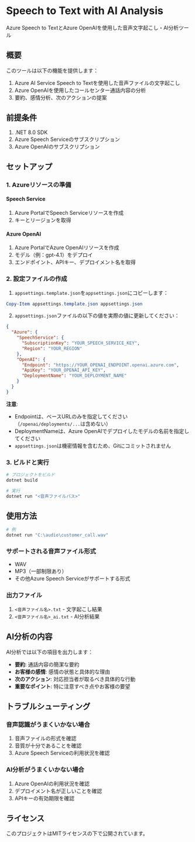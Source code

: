 # Speech to Text with AI Analysis

Azure Speech to TextとAzure OpenAIを使用した音声文字起こし・AI分析ツール

## 概要

このツールは以下の機能を提供します：
1. Azure AI Service Speech to Textを使用した音声ファイルの文字起こし
2. Azure OpenAIを使用したコールセンター通話内容の分析
3. 要約、感情分析、次のアクションの提案

## 前提条件

1. .NET 8.0 SDK
2. Azure Speech Serviceのサブスクリプション
3. Azure OpenAIのサブスクリプション

## セットアップ

### 1. Azureリソースの準備

#### Speech Service
1. Azure PortalでSpeech Serviceリソースを作成
2. キーとリージョンを取得

#### Azure OpenAI
1. Azure PortalでAzure OpenAIリソースを作成
2. モデル（例：gpt-4.1）をデプロイ
3. エンドポイント、APIキー、デプロイメント名を取得

### 2. 設定ファイルの作成

1. `appsettings.template.json`を`appsettings.json`にコピーします：
```powershell
Copy-Item appsettings.template.json appsettings.json
```

2. `appsettings.json`ファイルの以下の値を実際の値に更新してください：

```json
{
  "Azure": {
    "SpeechService": {
      "SubscriptionKey": "YOUR_SPEECH_SERVICE_KEY",
      "Region": "YOUR_REGION"
    },
    "OpenAI": {
      "Endpoint": "https://YOUR_OPENAI_ENDPOINT.openai.azure.com",
      "ApiKey": "YOUR_OPENAI_API_KEY",
      "DeploymentName": "YOUR_DEPLOYMENT_NAME"
    }
  }
}
```

**注意**: 
- Endpointは、ベースURLのみを指定してください（`/openai/deployments/...`は含めない）
- DeploymentNameは、Azure OpenAIでデプロイしたモデルの名前を指定してください
- `appsettings.json`は機密情報を含むため、Gitにコミットされません

### 3. ビルドと実行

```powershell
# プロジェクトをビルド
dotnet build

# 実行
dotnet run "<音声ファイルパス>"
```

## 使用方法

```powershell
# 例
dotnet run "C:\audio\customer_call.wav"
```

### サポートされる音声ファイル形式

- WAV
- MP3（一部制限あり）
- その他Azure Speech Serviceがサポートする形式

### 出力ファイル

1. `<音声ファイル名>.txt` - 文字起こし結果
2. `<音声ファイル名>_ai.txt` - AI分析結果

## AI分析の内容

AI分析では以下の項目を出力します：

- **要約**: 通話内容の簡潔な要約
- **お客様の感情**: 感情の状態と具体的な理由
- **次のアクション**: 対応担当者が取るべき具体的な行動
- **重要なポイント**: 特に注意すべき点やお客様の要望

## トラブルシューティング

### 音声認識がうまくいかない場合

1. 音声ファイルの形式を確認
2. 音質が十分であることを確認
3. Azure Speech Serviceの利用状況を確認

### AI分析がうまくいかない場合

1. Azure OpenAIの利用状況を確認
2. デプロイメント名が正しいことを確認
3. APIキーの有効期限を確認

## ライセンス

このプロジェクトはMITライセンスの下で公開されています。
